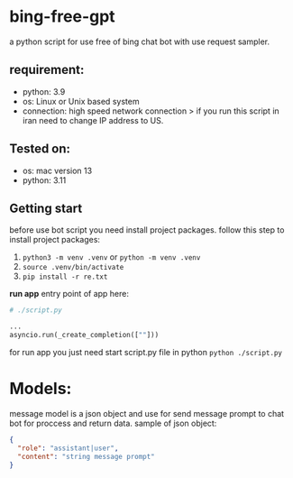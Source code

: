 # bing-free-gpt
a python script for use free of bing chat bot with use request sampler.

## requirement:
- python: 3.9
- os: Linux or Unix based system
- connection: high speed network connection > if you run this script in iran need to change IP address to US.

## Tested on:
- os: mac version 13
- python: 3.11

## Getting start
before use bot script you need install project packages. follow this step to install project packages:
1. `python3 -m venv .venv` or `python -m venv .venv`
2. `source .venv/bin/activate`
3. `pip install -r re.txt`

**run app**
entry point of app here:
```python
# ./script.py

...
asyncio.run(_create_completion([""]))
```

for run app you just need start script.py file in python
`python ./script.py`

# Models:
message model is a json object and use for send message prompt to chat bot 
for proccess and return data. sample of json object:
```json
{
  "role": "assistant|user",
  "content": "string message prompt"
}
```
